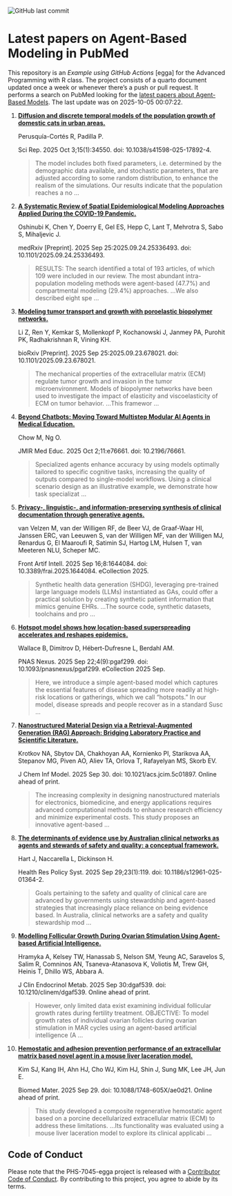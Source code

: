 ![GitHub last
commit](https://img.shields.io/github/last-commit/UofUEpiBio/PHS-7045-egga.png)

# Latest papers on Agent-Based Modeling in PubMed

This repository is an *Example using GitHub Actions* \[egga\] for the
Advanced Programming with R class. The project consists of a quarto
document updated once a week or whenever there’s a push or pull request.
It performs a search on PubMed looking for the <a
href="https://pubmed.ncbi.nlm.nih.gov/?term=agent-based+model&amp;sort=date"
target="_blank">latest papers about Agent-Based Models</a>. The last
update was on 2025-10-05 00:07:22.

<div class="cell">

</div>

1.  [**Diffusion and discrete temporal models of the population growth
    of domestic cats in urban
    areas.**](https://pubmed.ncbi.nlm.nih.gov/41044107/)

    Perusquía-Cortés R, Padilla P.

    Sci Rep. 2025 Oct 3;15(1):34550. doi: 10.1038/s41598-025-17892-4.

    > The model includes both fixed parameters, i.e. determined by the
    > demographic data available, and stochastic parameters, that are
    > adjusted according to some random distribution, to enhance the
    > realism of the simulations. Our results indicate that the
    > population reaches a no …

2.  [**A Systematic Review of Spatial Epidemiological Modeling
    Approaches Applied During the COVID-19
    Pandemic.**](https://pubmed.ncbi.nlm.nih.gov/41040689/)

    Oshinubi K, Chen Y, Doerry E, Gel ES, Hepp C, Lant T, Mehrotra S,
    Sabo S, Mihaljevic J.

    medRxiv \[Preprint\]. 2025 Sep 25:2025.09.24.25336493. doi:
    10.1101/2025.09.24.25336493.

    > RESULTS: The search identified a total of 193 articles, of which
    > 109 were included in our review. The most abundant
    > intra-population modeling methods were agent-based (47.7%) and
    > compartmental modeling (29.4%) approaches. …We also described
    > eight spe …

3.  [**Modeling tumor transport and growth with poroelastic biopolymer
    networks.**](https://pubmed.ncbi.nlm.nih.gov/41040344/)

    Li Z, Ren Y, Kemkar S, Mollenkopf P, Kochanowski J, Janmey PA,
    Purohit PK, Radhakrishnan R, Vining KH.

    bioRxiv \[Preprint\]. 2025 Sep 25:2025.09.23.678021. doi:
    10.1101/2025.09.23.678021.

    > The mechanical properties of the extracellular matrix (ECM)
    > regulate tumor growth and invasion in the tumor microenvironment.
    > Models of biopolymer networks have been used to investigate the
    > impact of elasticity and viscoelasticity of ECM on tumor behavior.
    > …This framewor …

4.  [**Beyond Chatbots: Moving Toward Multistep Modular AI Agents in
    Medical Education.**](https://pubmed.ncbi.nlm.nih.gov/41037756/)

    Chow M, Ng O.

    JMIR Med Educ. 2025 Oct 2;11:e76661. doi: 10.2196/76661.

    > Specialized agents enhance accuracy by using models optimally
    > tailored to specific cognitive tasks, increasing the quality of
    > outputs compared to single-model workflows. Using a clinical
    > scenario design as an illustrative example, we demonstrate how
    > task specializat …

5.  [**Privacy-, linguistic-, and information-preserving synthesis of
    clinical documentation through generative
    agents.**](https://pubmed.ncbi.nlm.nih.gov/41036253/)

    van Velzen M, van der Willigen RF, de Beer VJ, de Graaf-Waar HI,
    Janssen ERC, van Leeuwen S, van der Willigen MF, van der Willigen
    MJ, Renardus G, El Maaroufi R, Satimin SJ, Hartog LM, Hulsen T, van
    Meeteren NLU, Scheper MC.

    Front Artif Intell. 2025 Sep 16;8:1644084. doi:
    10.3389/frai.2025.1644084. eCollection 2025.

    > Synthetic health data generation (SHDG), leveraging pre-trained
    > large language models (LLMs) instantiated as GAs, could offer a
    > practical solution by creating synthetic patient information that
    > mimics genuine EHRs. …The source code, synthetic datasets,
    > toolchains and pro …

6.  [**Hotspot model shows how location-based superspreading accelerates
    and reshapes
    epidemics.**](https://pubmed.ncbi.nlm.nih.gov/41036248/)

    Wallace B, Dimitrov D, Hébert-Dufresne L, Berdahl AM.

    PNAS Nexus. 2025 Sep 22;4(9):pgaf299. doi:
    10.1093/pnasnexus/pgaf299. eCollection 2025 Sep.

    > Here, we introduce a simple agent-based model which captures the
    > essential features of disease spreading more readily at high-risk
    > locations or gatherings, which we call “hotspots.” In our model,
    > disease spreads and people recover as in a standard Susc …

7.  [**Nanostructured Material Design via a Retrieval-Augmented
    Generation (RAG) Approach: Bridging Laboratory Practice and
    Scientific Literature.**](https://pubmed.ncbi.nlm.nih.gov/41025152/)

    Krotkov NA, Sbytov DA, Chakhoyan AA, Kornienko PI, Starikova AA,
    Stepanov MG, Piven AO, Aliev TA, Orlova T, Rafayelyan MS, Skorb EV.

    J Chem Inf Model. 2025 Sep 30. doi: 10.1021/acs.jcim.5c01897. Online
    ahead of print.

    > The increasing complexity in designing nanostructured materials
    > for electronics, biomedicine, and energy applications requires
    > advanced computational methods to enhance research efficiency and
    > minimize experimental costs. This study proposes an innovative
    > agent-based …

8.  [**The determinants of evidence use by Australian clinical networks
    as agents and stewards of safety and quality: a conceptual
    framework.**](https://pubmed.ncbi.nlm.nih.gov/41024193/)

    Hart J, Naccarella L, Dickinson H.

    Health Res Policy Syst. 2025 Sep 29;23(1):119. doi:
    10.1186/s12961-025-01364-2.

    > Goals pertaining to the safety and quality of clinical care are
    > advanced by governments using stewardship and agent-based
    > strategies that increasingly place reliance on being evidence
    > based. In Australia, clinical networks are a safety and quality
    > stewardship mod …

9.  [**Modelling Follicular Growth During Ovarian Stimulation Using
    Agent-based Artificial
    Intelligence.**](https://pubmed.ncbi.nlm.nih.gov/41022662/)

    Hramyka A, Kelsey TW, Hanassab S, Nelson SM, Yeung AC, Saravelos S,
    Salim R, Comninos AN, Tsaneva-Atanasova K, Voliotis M, Trew GH,
    Heinis T, Dhillo WS, Abbara A.

    J Clin Endocrinol Metab. 2025 Sep 30:dgaf539. doi:
    10.1210/clinem/dgaf539. Online ahead of print.

    > However, only limited data exist examining individual follicular
    > growth rates during fertility treatment. OBJECTIVE: To model
    > growth rates of individual ovarian follicles during ovarian
    > stimulation in MAR cycles using an agent-based artificial
    > intelligence (A …

10. [**Hemostatic and adhesion prevention performance of an
    extracellular matrix based novel agent in a mouse liver laceration
    model.**](https://pubmed.ncbi.nlm.nih.gov/41022101/)

    Kim SJ, Kang IH, Ahn HJ, Cho WJ, Kim HJ, Shin J, Sung MK, Lee JH,
    Jun E.

    Biomed Mater. 2025 Sep 29. doi: 10.1088/1748-605X/ae0d21. Online
    ahead of print.

    > This study developed a composite regenerative hemostatic agent
    > based on a porcine decellularized extracellular matrix (ECM) to
    > address these limitations. …Its functionality was evaluated using
    > a mouse liver laceration model to explore its clinical applicabi …

## Code of Conduct

Please note that the PHS-7045-egga project is released with a
[Contributor Code of
Conduct](https://contributor-covenant.org/version/2/1/CODE_OF_CONDUCT.html).
By contributing to this project, you agree to abide by its terms.
